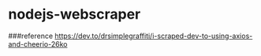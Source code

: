 # nodejs-webscraper

###reference
https://dev.to/drsimplegraffiti/i-scraped-dev-to-using-axios-and-cheerio-26ko
